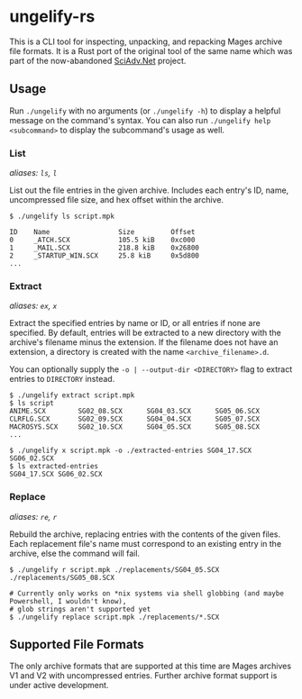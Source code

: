 # ungelify-rs

This is a CLI tool for inspecting, unpacking, and repacking Mages archive file formats. It is a Rust port of the
original tool of the same name which was part of the now-abandoned
[SciAdv.Net](https://github.com/CommitteeOfZero/SciAdv.Net) project.

## Usage

Run `./ungelify` with no arguments (or `./ungelify -h`) to display a helpful message on the command's syntax. You can
also run `./ungelify help <subcommand>` to display the subcommand's usage as well.

### List

*aliases: `ls`, `l`*

List out the file entries in the given archive. Includes each entry's ID, name, uncompressed file size, and hex offset
within the archive.

```
$ ./ungelify ls script.mpk

ID    Name                 Size         Offset
0     _ATCH.SCX            105.5 kiB    0xc000
1     _MAIL.SCX            218.8 kiB    0x26800
2     _STARTUP_WIN.SCX     25.8 kiB     0x5d800
...
```

### Extract

*aliases: `ex`, `x`*

Extract the specified entries by name or ID, or all entries if none are specified. By default, entries will be
extracted to a new directory with the archive's filename minus the extension. If the filename does not have an
extension, a directory is created with the name `<archive_filename>.d`.

You can optionally supply the `-o | --output-dir <DIRECTORY>` flag to extract entries to `DIRECTORY` instead.

```
$ ./ungelify extract script.mpk
$ ls script
ANIME.SCX        SG02_08.SCX      SG04_03.SCX      SG05_06.SCX
CLRFLG.SCX       SG02_09.SCX      SG04_04.SCX      SG05_07.SCX
MACROSYS.SCX     SG02_10.SCX      SG04_05.SCX      SG05_08.SCX
...

$ ./ungelify x script.mpk -o ./extracted-entries SG04_17.SCX SG06_02.SCX
$ ls extracted-entries
SG04_17.SCX SG06_02.SCX
```

### Replace

*aliases: `re`, `r`*

Rebuild the archive, replacing entries with the contents of the given files. Each replacement file's name must
correspond to an existing entry in the archive, else the command will fail.

```
$ ./ungelify r script.mpk ./replacements/SG04_05.SCX ./replacements/SG05_08.SCX

# Currently only works on *nix systems via shell globbing (and maybe Powershell, I wouldn't know),
# glob strings aren't supported yet
$ ./ungelify replace script.mpk ./replacements/*.SCX
```

## Supported File Formats

The only archive formats that are supported at this time are Mages archives V1 and V2 with uncompressed entries. Further
archive format support is under active development.
